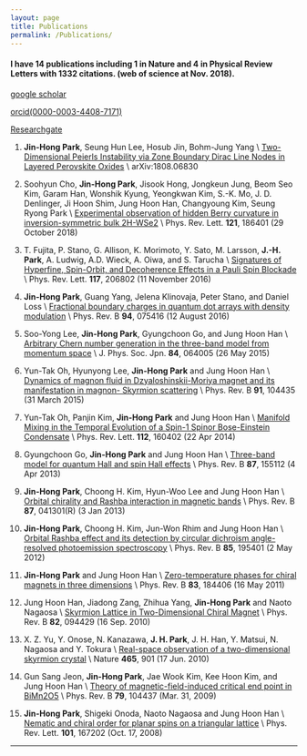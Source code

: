 ```yaml
---
layout: page
title: Publications
permalink: /Publications/
---
```



#### I have 14 publications including 1 in Nature and 4 in Physical Review Letters with 1332 citations. (web of science at Nov. 2018).

[google scholar](https://scholar.google.co.kr/citations?user=pRZNFg4AAAAJ&hl=ko)  

[orcid(0000-0003-4408-7171)](https://orcid.org/0000-0003-4408-7171)  

[Researchgate](https://www.researchgate.net/profile/Jin_Hong_Park6/publications)  


1. __Jin-Hong Park__, Seung Hun Lee, Hosub Jin, Bohm-Jung Yang \\
[Two-Dimensional Peierls Instability via Zone Boundary Dirac Line Nodes in Layered Perovskite Oxides](https://arxiv.org/abs/1808.06830) \\
arXiv:1808.06830

1. Soohyun Cho, __Jin-Hong Park__, Jisook Hong, Jongkeun Jung, Beom Seo Kim, Garam Han, Wonshik Kyung, Yeongkwan Kim, S.-K. Mo, J. D. Denlinger, Ji Hoon Shim, Jung Hoon Han, Changyoung Kim, Seung Ryong Park \\
[Experimental observation of hidden Berry curvature in inversion-symmetric bulk 2H-WSe2](https://journals.aps.org/prl/abstract/10.1103/PhysRevLett.121.186401) \\
Phys. Rev. Lett. __121__, 186401 (29 October 2018)

1. T. Fujita, P. Stano, G. Allison, K. Morimoto, Y. Sato, M. Larsson, __J.-H. Park__, A. Ludwig, A.D. Wieck, A. Oiwa, and S. Tarucha \\
[Signatures of Hyperfine, Spin-Orbit, and Decoherence Effects in a Pauli Spin Blockade](https://journals.aps.org/prl/abstract/10.1103/PhysRevLett.117.206802) \\
Phys. Rev. Lett. __117__, 206802 (11 November 2016)



1.  __Jin-Hong Park__, Guang Yang, Jelena Klinovaja, Peter Stano, and Daniel Loss \\
[Fractional boundary charges in quantum dot arrays with density modulation](http://journals.aps.org/prb/abstract/10.1103/PhysRevB.94.075416) \\
Phys. Rev. B __94__, 075416 (12 August 2016)

1.  Soo-Yong Lee,  __Jin-Hong Park__, Gyungchoon Go, and Jung Hoon Han \\
[Arbitrary Chern number generation in the three-band model from momentum space](http://journals.jps.jp/doi/abs/10.7566/JPSJ.84.064005) \\
J. Phys. Soc. Jpn. __84__, 064005 (26 May 2015)


1.  Yun-Tak Oh, Hyunyong Lee, __Jin-Hong Park__ and Jung Hoon Han \\
[Dynamics of magnon fluid in Dzyaloshinskii-Moriya magnet and its manifestation in magnon- Skyrmion scattering](http://journals.aps.org/prb/abstract/10.1103/PhysRevB.91.104435) \\
Phys. Rev. B __91__, 104435 (31 March 2015)

1.  Yun-Tak Oh, Panjin Kim, __Jin-Hong Park__ and Jung Hoon Han \\
[Manifold Mixing in the Temporal Evolution of a Spin-1 Spinor Bose-Einstein Condensate](http://journals.aps.org/prl/abstract/10.1103/PhysRevLett.112.160402) \\
Phys. Rev. Lett. __112__, 160402 (22 Apr 2014)

1.  Gyungchoon Go, __Jin-Hong Park__ and Jung Hoon Han \\
[Three-band model for quantum Hall and spin Hall effects](http://journals.aps.org/prb/abstract/10.1103/PhysRevB.87.155112) \\
Phys. Rev. B __87__, 155112 (4 Apr 2013)


1.  __Jin-Hong Park__, Choong H. Kim, Hyun-Woo Lee and Jung Hoon Han \\
[Orbital chirality and Rashba interaction in magnetic bands](http://journals.aps.org/prb/abstract/10.1103/PhysRevB.87.041301) \\
Phys. Rev. B __87__, 041301(R) (3 Jan 2013)

1.  __Jin-Hong Park__, Choong H. Kim, Jun-Won Rhim and Jung Hoon Han \\
[Orbital Rashba effect and its detection by circular dichroism angle-resolved photoemission spectroscopy](http://journals.aps.org/prb/abstract/10.1103/PhysRevB.85.195401) \\
Phys. Rev. B __85__, 195401 (2 May 2012)

1.  __Jin-Hong Park__ and Jung Hoon Han \\
[Zero-temperature phases for chiral magnets in three dimensions](http://journals.aps.org/prb/abstract/10.1103/PhysRevB.83.184406) \\
Phys. Rev. B __83__, 184406 (16 May 2011)

1.  Jung Hoon Han, Jiadong Zang, Zhihua Yang, __Jin-Hong Park__ and Naoto Nagaosa \\
[Skyrmion Lattice in Two-Dimensional Chiral Magnet](http://journals.aps.org/prb/abstract/10.1103/PhysRevB.82.094429) \\
Phys. Rev. B __82__, 094429 (16 Sep. 2010)

1.  X. Z. Yu, Y. Onose, N. Kanazawa, __J. H. Park__, J. H. Han, Y. Matsui, N. Nagaosa and Y. Tokura \\
[Real-space observation of a two-dimensional skyrmion crystal](http://www.nature.com/nature/journal/v465/n7300/full/nature09124.html) \\
Nature __465__, 901 (17 Jun. 2010)

1.  Gun Sang Jeon, __Jin-Hong Park__, Jae Wook Kim, Kee Hoon Kim, and Jung Hoon Han \\
[Theory of magnetic-field-induced critical end point in BiMn2O5](http://journals.aps.org/prb/abstract/10.1103/PhysRevB.79.104437) \\
Phys. Rev. B __79__, 104437 (Mar. 31, 2009)

1.  __Jin-Hong Park__, Shigeki Onoda, Naoto Nagaosa and Jung Hoon Han \\
[Nematic and chiral order for planar spins on a triangular lattice](http://journals.aps.org/prl/abstract/10.1103/PhysRevLett.101.167202) \\
Phys. Rev. Lett. __101__, 167202 (Oct. 17, 2008)


---


